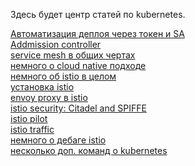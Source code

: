 Здесь будет центр статей по kubernetes.

[Автоматизация деплоя через токен и SA](token_deploy.md)<br>
[Addmission controller](admission_controller.md)<br>
[service mesh в общих чертах](service_mesh.md)<br>
[немного о cloud native подходе](istio/istio_cloud_native.md)<br>
[немного об istio в целом](istio/istio.md)<br>
[установка istio](istio/istio_install.md)<br>
[envoy proxy в istio](istio/istio_envoy.md)<br>
[istio security: Citadel and SPIFFE](istio/istio_security.md)<br>
[istio pilot](istio/istio_pilot.md)<br>
[istio traffic](istio/istio_traffic.md)<br>
[немного о дебаге istio](istio/istio_debug.md)<br>
[несколько доп. команд о kubernetes](kub_commands.md)
